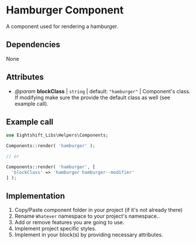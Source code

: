 # Hamburger Component

A component used for rendering a hamburger. 

## Dependencies

None

## Attributes

* _@param_ **blockClass** | `string` | default: `"hamburger"` | Component's class. If modifying make sure the provide the default class as well (see example call).

## Example call

```php
use Eightshift_Libs\Helpers\Components;

Components::render( 'hamburger' );

// or

Components::render( 'hamburger', [
  'blockClass' => 'hamburger hamburger--modifier'
] );
```

## Implementation

1. Copy/Paste component folder in your project (if it's not already there)
2. Rename `Whatever` namespace to your project's namespace..
3. Add or remove features you are going to use.
4. Implement project specific styles.
5. Implement in your block(s) by providing necessary attributes.
